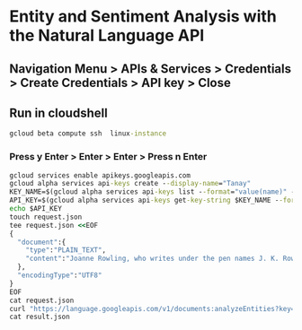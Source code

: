 # Entity and Sentiment Analysis with the Natural Language API

## Navigation Menu > APIs & Services > Credentials > Create Credentials > API key > Close

## Run in cloudshell 
```cmd
gcloud beta compute ssh  linux-instance
```

### Press y Enter > Enter > Enter > Press n Enter
```cmd
gcloud services enable apikeys.googleapis.com
gcloud alpha services api-keys create --display-name="Tanay" 
KEY_NAME=$(gcloud alpha services api-keys list --format="value(name)" --filter "displayName=Tanay")
API_KEY=$(gcloud alpha services api-keys get-key-string $KEY_NAME --format="value(keyString)")
echo $API_KEY
touch request.json
tee request.json <<EOF
{
  "document":{
    "type":"PLAIN_TEXT",
    "content":"Joanne Rowling, who writes under the pen names J. K. Rowling and Robert Galbraith, is a British novelist and screenwriter who wrote the Harry Potter fantasy series."
  },
  "encodingType":"UTF8"
}
EOF
cat request.json
curl "https://language.googleapis.com/v1/documents:analyzeEntities?key=${API_KEY}" -s -X POST -H "Content-Type: application/json" --data-binary @request.json > result.json
cat result.json
```
